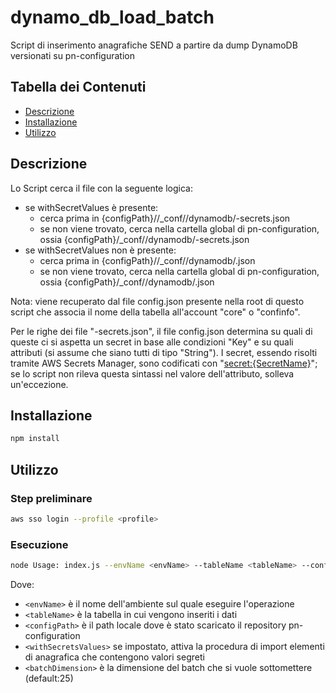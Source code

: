 # dynamo_db_load_batch

Script di inserimento anagrafiche SEND a partire da dump DynamoDB versionati su pn-configuration

## Tabella dei Contenuti

- [Descrizione](#descrizione)
- [Installazione](#installazione)
- [Utilizzo](#utilizzo)

## Descrizione

Lo Script cerca il file con la seguente logica:
- se withSecretValues è presente:
    - cerca prima in {configPath}/<envName>/_conf/<accountName>/dynamodb/<tableName>-secrets.json
    - se non viene trovato, cerca nella cartella global di pn-configuration, ossia {configPath}/_conf/<accountName>/dynamodb/<tableName>-secrets.json
- se withSecretValues non è presente:
    - cerca prima in {configPath}/<envName>/_conf/<accountName>/dynamodb/<tableName>.json
    - se non viene trovato, cerca nella cartella global di pn-configuration, ossia {configPath}/_conf/<accountName>/dynamodb/<tableName>.json

Nota: <accountName> viene recuperato dal file config.json presente nella root di questo script che associa il nome della tabella all'account "core" o "confinfo".

Per le righe dei file "-secrets.json", il file config.json determina su quali di queste ci si aspetta un secret in base alle condizioni "Key" e su quali attributi (si assume che siano tutti di tipo "String"). I secret, essendo risolti tramite AWS Secrets Manager, sono codificati con "<secret:{SecretName}>"; se lo script non rileva questa sintassi nel valore dell'attributo, solleva un'eccezione.

## Installazione

```bash
npm install
```

## Utilizzo
### Step preliminare

```bash
aws sso login --profile <profile>
```

### Esecuzione
```bash
node Usage: index.js --envName <envName> --tableName <tableName> --configPath <configPath> [--batchDimension <batchDimension>] [--withSecretsValues]
```
Dove:
- `<envName>` è il nome dell'ambiente sul quale eseguire l'operazione
- `<tableName>` è la tabella in cui vengono inseriti i dati
- `<configPath>` è il path locale dove è stato scaricato il repository pn-configuration
- `<withSecretsValues>` se impostato, attiva la procedura di import elementi di anagrafica che contengono valori segreti
- `<batchDimension>` è la dimensione del batch che si vuole sottomettere (default:25)

